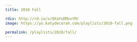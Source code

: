 ```yaml
---
title: 2010 Fall

rdio: http://rd.io/x/QXaYuDMoxtM/
image: https://yo.katydecorah.com/playlists/2010-fall.png

permalink: /playlists/2010/fall/
---
```

